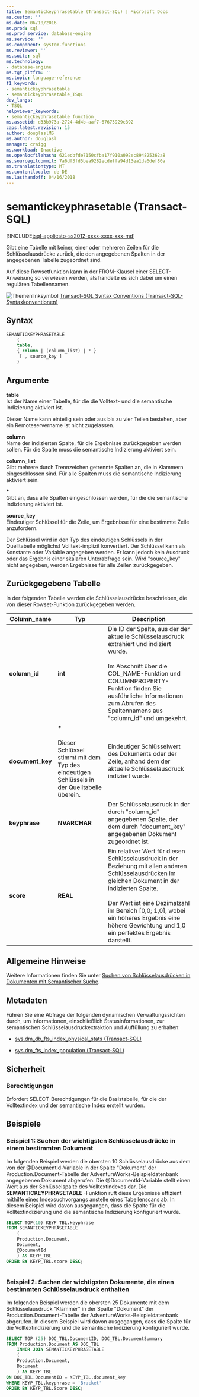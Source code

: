 ```yaml
---
title: Semantickeyphrasetable (Transact-SQL) | Microsoft Docs
ms.custom: ''
ms.date: 06/10/2016
ms.prod: sql
ms.prod_service: database-engine
ms.service: ''
ms.component: system-functions
ms.reviewer: ''
ms.suite: sql
ms.technology:
- database-engine
ms.tgt_pltfrm: ''
ms.topic: language-reference
f1_keywords:
- semantickeyphrasetable
- semantickeyphrasetable_TSQL
dev_langs:
- TSQL
helpviewer_keywords:
- semantickeyphrasetable function
ms.assetid: d33b973a-2724-4d4b-aaf7-67675929c392
caps.latest.revision: 15
author: douglaslMS
ms.author: douglasl
manager: craigg
ms.workload: Inactive
ms.openlocfilehash: 621ecbfde7150cfba17f910a092ec894825362a8
ms.sourcegitcommit: 7a6df3fd5bea9282ecdeffa94d13ea1da6def80a
ms.translationtype: MT
ms.contentlocale: de-DE
ms.lasthandoff: 04/16/2018
---
```

# <a name="semantickeyphrasetable-transact-sql"></a>semantickeyphrasetable (Transact-SQL)
[!INCLUDE[tsql-appliesto-ss2012-xxxx-xxxx-xxx-md](../../includes/tsql-appliesto-ss2012-xxxx-xxxx-xxx-md.md)]

  Gibt eine Tabelle mit keiner, einer oder mehreren Zeilen für die Schlüsselausdrücke zurück, die den angegebenen Spalten in der angegebenen Tabelle zugeordnet sind.  
  
 Auf diese Rowsetfunktion kann in der FROM-Klausel einer SELECT-Anweisung so verwiesen werden, als handelte es sich dabei um einen regulären Tabellennamen.  
  
 ![Themenlinksymbol](../../database-engine/configure-windows/media/topic-link.gif "Topic link icon") [Transact-SQL Syntax Conventions (Transact-SQL-Syntaxkonventionen)](../../t-sql/language-elements/transact-sql-syntax-conventions-transact-sql.md)  
  
## <a name="syntax"></a>Syntax  
  
```sql  
SEMANTICKEYPHRASETABLE  
    (  
    table,  
    { column | (column_list) | * }  
     [ , source_key ]  
    )  
```  
  
##  <a name="Arguments"></a> Argumente  
 **table**  
 Ist der Name einer Tabelle, für die die Volltext- und die semantische Indizierung aktiviert ist.  
  
 Dieser Name kann einteilig sein oder aus bis zu vier Teilen bestehen, aber ein Remoteservername ist nicht zugelassen.  
  
 **column**  
 Name der indizierten Spalte, für die Ergebnisse zurückgegeben werden sollen. Für die Spalte muss die semantische Indizierung aktiviert sein.  
  
 **column_list**  
 Gibt mehrere durch Trennzeichen getrennte Spalten an, die in Klammern eingeschlossen sind. Für alle Spalten muss die semantische Indizierung aktiviert sein.  
  
 **\***  
 Gibt an, dass alle Spalten eingeschlossen werden, für die die semantische Indizierung aktiviert ist.  
  
 **source_key**  
 Eindeutiger Schlüssel für die Zeile, um Ergebnisse für eine bestimmte Zeile anzufordern.  
  
 Der Schlüssel wird in den Typ des eindeutigen Schlüssels in der Quelltabelle möglichst Volltext-implizit konvertiert. Der Schlüssel kann als Konstante oder Variable angegeben werden. Er kann jedoch kein Ausdruck oder das Ergebnis einer skalaren Unterabfrage sein. Wird "source_key" nicht angegeben, werden Ergebnisse für alle Zeilen zurückgegeben.  
  
## <a name="table-returned"></a>Zurückgegebene Tabelle  
 In der folgenden Tabelle werden die Schlüsselausdrücke beschrieben, die von dieser Rowset-Funktion zurückgegeben werden.  
  
|Column_name|Typ|Description|  
|------------------|----------|-----------------|  
|**column_id**|**int**|Die ID der Spalte, aus der der aktuelle Schlüsselausdruck extrahiert und indiziert wurde.<br /><br /> Im Abschnitt über die COL_NAME-Funktion und COLUMNPROPERTY-Funktion finden Sie ausführliche Informationen zum Abrufen des Spaltennamens aus "column_id" und umgekehrt.|  
|**document_key**|**\***<br /><br /> Dieser Schlüssel stimmt mit dem Typ des eindeutigen Schlüssels in der Quelltabelle überein.|Eindeutiger Schlüsselwert des Dokuments oder der Zeile, anhand dem der aktuelle Schlüsselausdruck indiziert wurde.|  
|**keyphrase**|**NVARCHAR**|Der Schlüsselausdruck in der durch "column_id" angegebenen Spalte, der dem durch "document_key" angegebenen Dokument zugeordnet ist.|  
|**score**|**REAL**|Ein relativer Wert für diesen Schlüsselausdruck in der Beziehung mit allen anderen Schlüsselausdrücken im gleichen Dokument in der indizierten Spalte.<br /><br /> Der Wert ist eine Dezimalzahl im Bereich [0,0; 1,0], wobei ein höheres Ergebnis eine höhere Gewichtung und 1,0 ein perfektes Ergebnis darstellt.|  
  
## <a name="general-remarks"></a>Allgemeine Hinweise  
 Weitere Informationen finden Sie unter [Suchen von Schlüsselausdrücken in Dokumenten mit Semantischer Suche](../../relational-databases/search/find-key-phrases-in-documents-with-semantic-search.md).  
  
## <a name="metadata"></a>Metadaten  
 Führen Sie eine Abfrage der folgenden dynamischen Verwaltungssichten durch, um Informationen, einschließlich Statusinformationen, zur semantischen Schlüsselausdruckextraktion und Auffüllung zu erhalten:  
  
-   [sys.dm_db_fts_index_physical_stats &#40;Transact-SQL&#41;](../../relational-databases/system-dynamic-management-views/sys-dm-db-fts-index-physical-stats-transact-sql.md)  
  
-   [sys.dm_fts_index_population &#40;Transact-SQL&#41;](../../relational-databases/system-dynamic-management-views/sys-dm-fts-index-population-transact-sql.md)  
  
## <a name="security"></a>Sicherheit  
  
### <a name="permissions"></a>Berechtigungen  
 Erfordert SELECT-Berechtigungen für die Basistabelle, für die der Volltextindex und der semantische Index erstellt wurden.  
  
## <a name="examples"></a>Beispiele  
  
###  <a name="HowToTopPhrases"></a>Beispiel 1: Suchen der wichtigsten Schlüsselausdrücke in einem bestimmten Dokument  
 Im folgenden Beispiel werden die obersten 10 Schlüsselausdrücke aus dem von der @DocumentId-Variable in der Spalte "Dokument" der Production.Document-Tabelle der AdventureWorks-Beispieldatenbank angegebenen Dokument abgerufen. Die @DocumentId-Variable stellt einen Wert aus der Schlüsselspalte des Volltextindexes dar. Die **SEMANTICKEYPHRASETABLE** -Funktion ruft diese Ergebnisse effizient mithilfe eines Indexsuchvorgangs anstelle eines Tabellenscans ab. In diesem Beispiel wird davon ausgegangen, dass die Spalte für die Volltextindizierung und die semantische Indizierung konfiguriert wurde.  
  
```sql  
SELECT TOP(10) KEYP_TBL.keyphrase  
FROM SEMANTICKEYPHRASETABLE  
    (  
    Production.Document,  
    Document,  
    @DocumentId  
    ) AS KEYP_TBL  
ORDER BY KEYP_TBL.score DESC;  
  
```  
  
###  <a name="HowToTopDocuments"></a>Beispiel 2: Suchen der wichtigsten Dokumente, die einen bestimmten Schlüsselausdruck enthalten  
 Im folgenden Beispiel werden die obersten 25 Dokumente mit dem Schlüsselausdruck "Klammer" in der Spalte "Dokument" der Production.Document-Tabelle der AdventureWorks-Beispieldatenbank abgerufen. In diesem Beispiel wird davon ausgegangen, dass die Spalte für die Volltextindizierung und die semantische Indizierung konfiguriert wurde.  
  
```sql  
SELECT TOP (25) DOC_TBL.DocumentID, DOC_TBL.DocumentSummary  
FROM Production.Document AS DOC_TBL  
    INNER JOIN SEMANTICKEYPHRASETABLE  
    (  
    Production.Document,  
    Document  
    ) AS KEYP_TBL  
ON DOC_TBL.DocumentID = KEYP_TBL.document_key  
WHERE KEYP_TBL.keyphrase = 'Bracket'  
ORDER BY KEYP_TBL.Score DESC;  
  
```  
  
  
